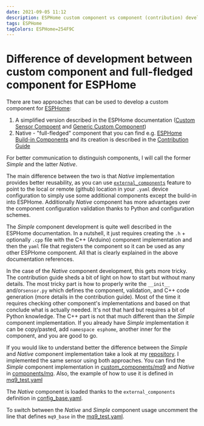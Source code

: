 ```yaml
---
date: 2021-09-05 11:12
description: ESPHome custom component vs component (contribution) development
tags: ESPHome
tagColors: ESPHome=254F9C
---
```

# Difference of development between custom component and full-fledged component for ESPHome

There are two approaches that can be used to develop a custom component for [ESPHome](https://esphome.io/):
1. A simplified version described in the ESPHome documentation ([Custom Sensor Compoent](https://esphome.io/components/sensor/custom.html) and [Generic Custom Component](https://esphome.io/custom/custom_component.html))
2. Native - "full-fledged" component that you can find e.g. [ESPHome Build-in Components](https://github.com/esphome/esphome/tree/dev/esphome/components) and its creation is described in the [Contribution Guide](https://esphome.io/guides/contributing.html)

For better communication to distinguish components, I will call the former _Simple_ and the latter  _Native_.

The main difference between the two is that _Native_ implementation provides better reusability, as you can use [`external_components`](https://esphome.io/components/external_components.html) feature to point to the local or remote (github) location in your `.yaml` device configuration to simply use some additional components except the build-in into ESPHome.
Additionally _Native_ component has more advantages over the component configuration validation thanks to Python and configuration schemes.

The _Simple_ component development is quite well described in the ESPHome documentation. In a nutshell, it just requires creating the `.h` + optionally `.cpp` file with the C++ (Arduino) component implementation and then the `yaml` file that registers the component so it can be used as any other ESPHome component. All that is clearly explained in the above documentation references.

In the case of the _Native_ component development, this gets more tricky. The contribution guide sheds a bit of light on how to start but without many details. The most tricky part is how to properly write the `__init__` and/or`sensor.py` which defines the component, validation, and C++ code generation (more details in the contribution guide). Most of the time it requires checking other component's implementations and based on that conclude what is actually needed. It's not that hard but requires a bit of Python knowledge. The C++ part is not that much different than the _Simple_ component implementation. If you already have _Simple_ implementation it can be copy/pasted, add `namespace esphome`, another inner for the component, and you are good to go.

If you would like to understand better the difference between the _Simple_ and _Native_ component implementation take a look at my [repository](https://github.com/nonameplum/esphome_devices). I implemented the same sensor using both approaches. You can find the _Simple_ component implementation in [custom_components/mq9](https://github.com/nonameplum/esphome_devices/tree/main/custom_components/mq9) and _Native_ in [components/mq](https://github.com/nonameplum/esphome_devices/tree/main/components/mq). Also, the example of how to use it is defined in [mq9_test.yaml](https://github.com/nonameplum/esphome_devices/blob/main/mq9_test.yaml)

The _Native_ component is loaded thanks to the `external_components` definition in [config_base.yaml](https://github.com/nonameplum/esphome_devices/blob/main/common/config_base.yaml).

To switch between the _Native_ and _Simple_ component usage uncomment the line that defines `mq9_base` in the [mq9_test.yaml](https://github.com/nonameplum/esphome_devices/blob/41d024326db55ef2ee7b357bd58dabdbc18f53c1/mq9_test.yaml#L18).